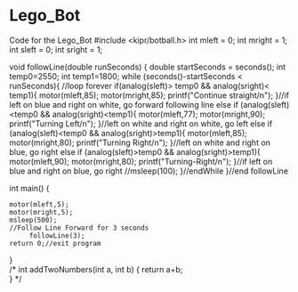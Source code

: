 # Lego_Bot
Code for the Lego_Bot
#include <kipr/botball.h>
int mleft = 0;
int mright = 1;
int sleft = 0;
int sright = 1;

void followLine(double runSeconds)
{
    double startSeconds = seconds();
    int temp0=2550;
    int temp1=1800;
    while (seconds()-startSeconds < runSeconds){ //loop forever
        if(analog(sleft)> temp0 && analog(sright)< temp1){
            motor(mleft,85); 
            motor(mright,85);
            printf("Continue straight/n");
        }//if left on blue and right on white, go forward following line
        else if (analog(sleft)<temp0 && analog(sright)<temp1){
            motor(mleft,77);
            motor(mright,90);
            printf("Turning Left/n");
        }//left on white and right on white, go left 
        else if (analog(sleft)<temp0 && analog(sright)>temp1){
            motor(mleft,85);
            motor(mright,80);
            printf("Turning Right/n");
        }//left on white and right on blue, go right
        else if (analog(sleft)>temp0 && analog(sright)>temp1){
            motor(mleft,90);
            motor(mright,80);
            printf("Turning-Right/n");
        }//if left on blue and right on blue, go right
        //msleep(100);
    }//endWhile
}//end followLine

int main()
{

    motor(mleft,5);
    motor(mright,5);
    msleep(500);
    //Follow Line Forward for 3 seconds
         followLine(3);
	return 0;//exit program
}    
/*
int addTwoNumbers(int a, int b)
{
 	return a+b;   
}
*/




